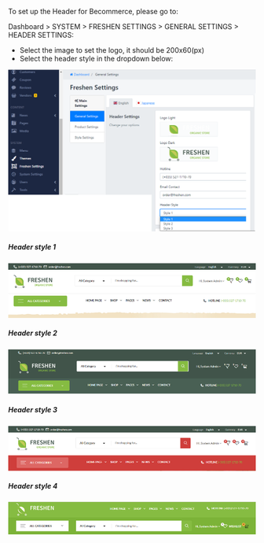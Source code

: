 To set up the Header for Becommerce, please go to:

Dashboard &gt; SYSTEM &gt; FRESHEN SETTINGS &gt; GENERAL SETTINGS &gt; HEADER SETTINGS:

- Select the image to set the logo, it should be 200x60(px)
- Select the header style in the dropdown below:
 
![](/assets/images/header-settings/ba16944da50f9dfdb556eccee931040f.png)

##### Header style 1

![](/assets/images/header-settings/a11d32819b7a875adc96dcc732ec921d.png)

##### Header style 2

![](/assets/images/header-settings/e907b9c3be950fd79fb6edb86f060d38.png)

##### Header style 3

![](/assets/images/header-settings/71c593dec1bd77b0b6592d10f11d3848.png)

##### Header style 4

![](/assets/images/header-settings/79049796cebb092d3e3c33908b661126.png)
